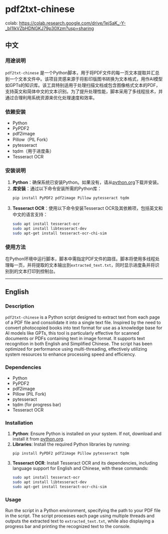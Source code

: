 # pdf2txt-chinese

colab:
https://colab.research.google.com/drive/1ejSaK_-Y-_bI1IkVZbHDNGKJ79p30Xzm?usp=sharing

## 中文

### 用途说明
`pdf2txt-chinese` 是一个Python脚本，用于将PDF文件的每一页文本提取并汇总到一个文本文件中。该项目灵感来源于将影印版图书转换为文本格式，用作AI模型如GPTs的知识库。该工具特别适用于处理扫描文档或包含图像格式文本的PDF，支持英文和简体中文的文本识别。为了提升处理性能，脚本采用了多线程技术，并通过合理利用系统资源来优化处理速度和效率。

### 依赖安装
- Python
- PyPDF2
- pdf2image
- Pillow（PIL Fork）
- pytesseract
- tqdm（用于进度条）
- Tesseract OCR

### 安装说明
1. **Python**：确保系统已安装Python。如果没有，请从[python.org](https://www.python.org/)下载并安装。
2. **库安装**：通过以下命令安装所需的Python库：
   ```bash
   pip install PyPDF2 pdf2image Pillow pytesseract tqdm
   ```
3. **Tesseract OCR**：使用以下命令安装Tesseract OCR及其依赖项，包括英文和中文的语言支持：
   ```bash
   sudo apt install tesseract-ocr
   sudo apt install libtesseract-dev
   sudo apt-get install tesseract-ocr-chi-sim
   ```

### 使用方法
在Python环境中运行脚本，脚本中需指定PDF文件的路径。脚本将使用多线程处理每一页，并将提取的文本输出到`extracted_text.txt`，同时显示进度条并将识别到的文本打印到控制台。

---

## English

### Description
`pdf2txt-chinese` is a Python script designed to extract text from each page of a PDF file and consolidate it into a single text file. Inspired by the need to convert photocopied books into text format for use as a knowledge base for AI models like GPTs, this tool is particularly effective for scanned documents or PDFs containing text in image format. It supports text recognition in both English and Simplified Chinese. The script has been optimized for performance using multi-threading, effectively utilizing system resources to enhance processing speed and efficiency.

### Dependencies
- Python
- PyPDF2
- pdf2image
- Pillow (PIL Fork)
- pytesseract
- tqdm (for progress bar)
- Tesseract OCR

### Installation
1. **Python**: Ensure Python is installed on your system. If not, download and install it from [python.org](https://www.python.org/).
2. **Libraries**: Install the required Python libraries by running:
   ```bash
   pip install PyPDF2 pdf2image Pillow pytesseract tqdm
   ```
3. **Tesseract OCR**: Install Tesseract OCR and its dependencies, including language support for English and Chinese, with these commands:
   ```bash
   sudo apt install tesseract-ocr
   sudo apt install libtesseract-dev
   sudo apt-get install tesseract-ocr-chi-sim
   ```

### Usage
Run the script in a Python environment, specifying the path to your PDF file in the script. The script processes each page using multiple threads and outputs the extracted text to `extracted_text.txt`, while also displaying a progress bar and printing the recognized text to the console.

